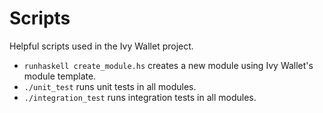 # Scripts

Helpful scripts used in the Ivy Wallet project.

- `runhaskell create_module.hs` creates a new module using Ivy Wallet's module template.
- `./unit_test` runs unit tests in all modules.
- `./integration_test` runs integration tests in all modules.